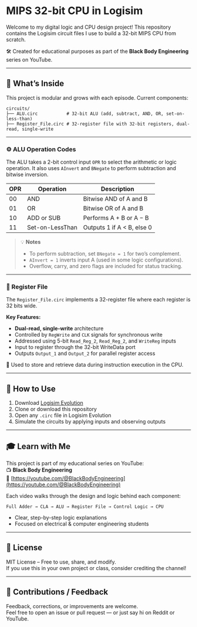 # MIPS 32-bit CPU in Logisim

Welcome to my digital logic and CPU design project! This repository contains the Logisim circuit files I use to build a 32-bit MIPS CPU from scratch.

🛠️ Created for educational purposes as part of the **Black Body Engineering** series on YouTube.

---

## 🧠 What’s Inside

This project is modular and grows with each episode. Current components:

```
circuits/
├── ALU.circ           # 32-bit ALU (add, subtract, AND, OR, set-on-less-than)
├── Register_File.circ # 32-register file with 32-bit registers, dual-read, single-write
```

---

### ⚙️ ALU Operation Codes

The ALU takes a 2-bit control input `OPR` to select the arithmetic or logic operation. It also uses `AInvert` and `BNegate` to perform subtraction and bitwise inversion.

| OPR | Operation        | Description                         |
|-----|------------------|-------------------------------------|
| 00  | AND              | Bitwise AND of A and B              |
| 01  | OR               | Bitwise OR of A and B               |
| 10  | ADD or SUB       | Performs A + B or A − B             |
| 11  | Set-on-LessThan  | Outputs 1 if A < B, else 0          |

> 💡 **Notes**  
> - To perform subtraction, set `BNegate = 1` for two’s complement.  
> - `AInvert = 1` inverts input A (used in some logic configurations).  
> - Overflow, carry, and zero flags are included for status tracking.

---

### 🧾 Register File

The `Register_File.circ` implements a 32-register file where each register is 32 bits wide.

**Key Features:**
- **Dual-read, single-write** architecture  
- Controlled by `RegWrite` and `CLK` signals for synchronous write  
- Addressed using 5-bit `Read_Reg_2`, `Read_Reg_2`, and `WriteReg` inputs
- Input to register through the 32-bit WriteData port 
- Outputs `Output_1` and `Output_2` for parallel register access

📌 Used to store and retrieve data during instruction execution in the CPU.

---

## 🚀 How to Use

1. Download [Logisim Evolution](https://github.com/logisim-evolution/logisim-evolution)
2. Clone or download this repository
3. Open any `.circ` file in Logisim Evolution
4. Simulate the circuits by applying inputs and observing outputs

---

## 🎓 Learn with Me

This project is part of my educational series on YouTube:  
📺 **Black Body Engineering**  
🔗 [https://youtube.com/@BlackBodyEngineering](https://youtube.com/@BlackBodyEngineering)

Each video walks through the design and logic behind each component:

```
Full Adder → CLA → ALU → Register File → Control Logic → CPU
```

- Clear, step-by-step logic explanations
- Focused on electrical & computer engineering students

---

## 📝 License

MIT License – Free to use, share, and modify.  
If you use this in your own project or class, consider crediting the channel!

---

## 🙌 Contributions / Feedback

Feedback, corrections, or improvements are welcome.  
Feel free to open an issue or pull request — or just say hi on Reddit or YouTube.
